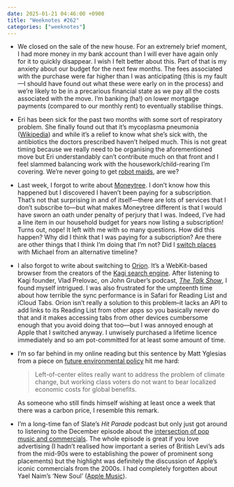 ```yaml
---
date: 2025-01-21 04:46:00 +0900
title: "Weeknotes #262"
categories: ["weeknotes"]
---
```


- We closed on the sale of the new house. For an extremely brief moment, I had more money in my bank account than I will ever have again only for it to quickly disappear. I wish I felt better about this. Part of that is my anxiety about our budget for the next few months. The fees associated with the purchase were far higher than I was anticipating (this is my fault—I should have found out what these were early on in the process) and we’re likely to be in a precarious financial state as we pay all the costs associated with the move. I’m banking (ha!) on lower mortgage payments (compared to our monthly rent) to eventually stabilise things.

- Eri has been sick for the past two months with some sort of respiratory problem. She finally found out that it’s mycoplasma pneumonia ([Wikipedia](https://en.wikipedia.org/wiki/Mycoplasma_pneumonia)) and while it’s a relief to know what she’s sick with, the antibiotics the doctors prescribed haven’t helped much. This is not great timing because we really need to be organising the aforementioned move but Eri understandably can’t contribute much on that front and I feel slammed balancing work with the housework/child-rearing I’m covering. We’re never going to get [robot maids](https://en.wikipedia.org/wiki/List_of_The_Jetsons_characters#Rosie), are we?

- Last week, I forgot to write about [Moneytree](https://getmoneytree.com/jp/home). I don’t know how this happened but I discovered I haven’t been paying for a subscription. That’s not that surprising in and of itself—there are lots of services that I don’t subscribe to—but what makes Moneytree different is that I would have sworn an oath under penalty of perjury that I was. Indeed, I’ve had a line item in our household budget for years now listing a subscription! Turns out, nope! It left with me with so many questions. How did this happen? Why did I think that I was paying for a subscription? Are there are other things that I think I’m doing that I’m not? Did I [switch places](https://scifi.stackexchange.com/questions/261495/where-is-marty-from-the-alternate-timeline-where-george-mcfly-is-an-author-that) with Michael from an alternative timeline?

- I also forgot to write about switching to [Orion](https://kagi.com/orion/). It’s a WebKit-based browser from the creators of the [Kagi search engine](https://kagi.com). After listening to Kagi founder, Vlad Prelovac, on John Gruber’s podcast, [_The Talk Show_](https://daringfireball.net/thetalkshow/2024/12/24/ep-416), I found myself intrigued. I was also frustrated for the umpteenth time about how terrible the sync performance is in Safari for Reading List and iCloud Tabs. Orion isn’t really a solution to this problem–it lacks an API to add links to its Reading List from other apps so you basically never do that and it makes accessing tabs from other devices cumbersome enough that you avoid doing that too—but I was annoyed enough at Apple that I switched anyway. I unwisely purchased a lifetime licence immediately and so am pot-committed for at least some amount of time.

- I’m so far behind in my online reading but this sentence by Matt Yglesias from a piece on [future environmental policy](https://www.slowboring.com/p/after-the-green-new-deal) hit me hard:

  > Left-of-center elites really want to address the problem of climate change, but working class voters do not want to bear localized economic costs for global benefits.

  As someone who still finds himself wishing at least once a week that there was a carbon price, I resemble this remark.

- I’m a long-time fan of Slate’s _Hit Parade_ podcast but only just got around to listening to the December episode about the [intersection of pop music and commercials](https://slate.com/podcasts/hit-parade/2024/12/how-advertising-turns-commercial-jingles-into-chart-hits). The whole episode is great if you love advertising (I hadn’t realised how important a series of British Levi’s ads from the mid-90s were to establishing the power of prominent song placements) but the highlight was definitely the discussion of Apple’s iconic commercials from the 2000s. I had completely forgotten about Yael Naim’s ‘New Soul’ ([Apple Music](https://music.apple.com/jp/album/new-soul/1447101237?i=1447101794&l=en-US)).
